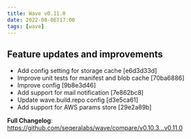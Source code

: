 ```yaml
---
title: Wave v0.11.0
date: 2022-08-06T17:00
tags: [wave]
---
```


## Feature updates and improvements

- Add config setting for storage cache [e6d3d33d]
- Improve unit tests for manifest and blob cache [70ba6886]
- Improve config [9b8e3d46]
- Add support for mail notification [7e862bc8]
- Update wave.build.repo config [d3e5ca61]
- Add support for AWS params store [29e2a89b]

**Full Changelog**: https://github.com/seqeralabs/wave/compare/v0.10.3...v0.11.0
